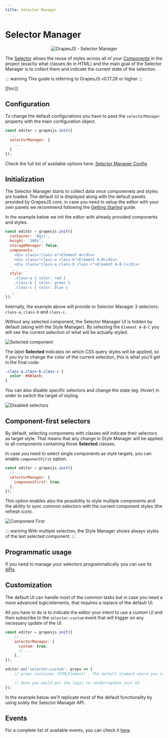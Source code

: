 ```yaml
---
title: Selector Manager
---
```


# Selector Manager

<p align="center"><img :src="$withBase('/selector-manager.jpg')" alt="GrapesJS - Selector Manager"/></p>


The [Selector] allows the reuse of styles across all of your [Components] in the project (exactly what classes do in HTML) and the main goal of the Selector Manager is to collect them and indicate the current state of the selection.

::: warning
This guide is referring to GrapesJS v0.17.28 or higher
:::

[[toc]]


## Configuration

To change the default configurations you have to pass the `selectorManager` property with the main configuration object.

```js
const editor = grapesjs.init({
  ...
  selectorManager: {
    ...
  }
});
```

Check the full list of available options here: [Selector Manager Config](https://github.com/GrapesJS/grapesjs/blob/master/src/selector_manager/config/config.ts)


## Initialization

The Selector Manager starts to collect data once componenets and styles are loaded. The default UI is displayed along with the default panels provided by GrapesJS core, in case you need to setup the editor with your own panels we recommend following the [Getting Started] guide.

In the example below we init the editor with already provided components and styles.

```js
const editor = grapesjs.init({
  container: '#gjs',
  height: '100%',
  storageManager: false,
  components: `
    <div class="class-a">Element A</div>
    <div class="class-a class-b">Element A-B</div>
    <div class="class-a class-b class-c">Element A-B-C</div>
  `,
  style: `
    .class-a { color: red }
    .class-b { color: green }
    .class-c { color: blue }
  `,
});
```
Internally, the example above will provide to Selector Manager 3 selectors: `class-a`, `class-b` and `class-c`.

Without any selected component, the Selector Manager UI is hidden by default (along with the Style Manager). By selecting the `Element A-B-C` you will see the current selection of what will be actually styled.

<img :src="$withBase('/sm-selected-component.jpg')" alt="Selected component" style="display: block; margin: auto"/>

The label **Selected** indicates on which CSS query styles will be applied, so if you try to change the color of the current selection, this is what you'll get in the final code:

```css
.class-a.class-b.class-c {
  color: #483acb;
}
```

You can also disable specific selectors and change the state (eg. Hover) in order to switch the target of styling.

<img :src="$withBase('/sm-disable-selector.jpg')" alt="Disabled selectors" style="display: block; margin: auto"/>




## Component-first selectors

By default, selecting components with classes will indicate their selectors as target style. That means that any change in Style Manager will be applied to all components containing those **Selected** classes.

In case you need to select single components as style targets, you can enable `componentFirst` option.

```js
const editor = grapesjs.init({
  // ...
  selectorManager: {
    componentFirst: true,
  },
});
```

This option enables also the possibility to style multiple components and the ability to sync common selectors with the current component styles (the refresh icon).

<img :src="$withBase('/sm-component-first.jpg')" alt="Component First" style="display: block; margin: auto"/>

::: warning
With multiple selection, the Style Manager shows always styles of the last selected component.
:::



## Programmatic usage
If you need to manage your selectors programmatically you can use its [APIs][Selector API].





## Customization

The default UI can handle most of the common tasks but in case you need a more advanced logic/elements, that requires a replace of the default UI.

All you have to do is to indicate the editor your intent to use a custom UI and then subscribe to the `selector:custom` event that will trigger on any necessary update of the UI.

```js
const editor = grapesjs.init({
    // ...
    selectorManager: {
      custom: true,
      // ...
    },
});

editor.on('selector:custom', props => {
    // props.container (HTMLElement) - The default element where you can append your UI

    // Here you would put the logic to render/update your UI.
});
```

In the example below we'll replicate most of the default functionality by using solely the Selector Manager API.

<demo-viewer value="v8cgkLfr" height="500" darkcode/>





## Events

For a complete list of available events, you can check it [here](/api/selector_manager.html#available-events).


[Selector]: </api/selector.html>
[Style Manager]: <Style-manager.html>
[Components]: <Components.html>
[Getting Started]: </getting-started.html>
[Selector API]: </api/selector_manager.html>
